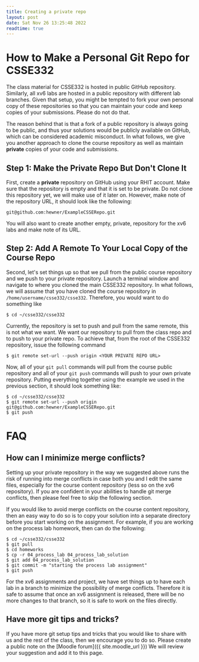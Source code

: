 ```yaml
---
title: Creating a private repo
layout: post
date: Sat Nov 26 13:25:48 2022 
readtime: true
---
```


# How to Make a Personal Git Repo for CSSE332

The class material for CSSE332 is hosted in public GitHub repository.
Similarly, all xv6 labs are hosted in a public repository with different lab
branches. Given that setup, you might be tempted to fork your own personal copy
of these repositories so that you can maintain your code and keep copies of your
submissions. Please do not do that. 

The reason behind that is that a fork of a public repository is always going to
be public, and thus your solutions would be publicly available on GitHub, which
can be considered academic misconduct. In what follows, we give you another
approach to clone the course repository as well as maintain **private** copies
of your code and submissions. 


## Step 1: Make the Private Repo But Don't Clone It

First, create a **private** repository on GitHub using your RHIT account. Make
sure that the repository is empty and that it is set to be private. Do not clone
this repository yet, we will make use of it later on. However, make note of the
repository URL, it should look like the following:
```  
git@github.com:hewner/ExampleCSSERepo.git
```

You will also want to create another empty, private, repository for the xv6 labs
and make note of its URL. 

## Step 2: Add A Remote To Your Local Copy of the Course Repo

Second, let's set things up so that we pull from the public course repository
and we push to your private repository. Launch a terminal window and navigate to
where you cloned the main CSSE332 repository. In what follows, we will assume
that you have cloned the course repository in `/home/username/csse332/csse332`.
Therefore, you would want to do something like
```shell
$ cd ~/csse332/csse332
```

Currently, the repository is set to push and pull from the same remote, this is
not what we want. We want our repository to pull from the class repo and to push
to your private repo. To achieve that, from the root of the CSSE332 repository,
issue the following command
```shell
$ git remote set-url --push origin <YOUR PRIVATE REPO URL>
```

Now, all of your `git pull` commands will pull from the course public repository
and all of your `git push` commands will push to your own private repository.
Putting everything together using the example we used in the previous section,
it should look something like:
```shell
$ cd ~/csse332/csse332
$ git remote set-url --push origin git@github.com:hewner/ExampleCSSERepo.git
$ git push
```

# FAQ

## How can I minimize merge conflicts?

Setting up your private repository in the way we suggested above runs the risk
of running into merge conflicts in case both you and I edit the same files,
especially for the course content repository (less so on the xv6 repository).
If you are confident in your abilities to handle git merge conflicts, then
please feel free to skip the following section. 

If you would like to avoid merge conflicts on the course content repository,
then an easy way to do so is to copy your solution into a separate directory
before you start working on the assignment. For example, if you are working on
the process lab homework, then can do the following:
```shell
$ cd ~/csse332/csse332
$ git pull
$ cd homeworks
$ cp -r 04_process_lab 04_process_lab_solution
$ git add 04_process_lab_solution
$ git commit -m "starting the process lab assignment"
$ git push
```

For the xv6 assignments and project, we have set things up to have each lab in a
branch to minimize the possibility of merge conflicts. Therefore it is safe to
assume that once an xv6 assignment is released, there will be no more changes to
that branch, so it is safe to work on the files directly. 

## Have more git tips and tricks?

If you have more git setup tips and tricks that you would like to share with us
and the rest of the class, then we encourage you to do so. Please create a
public note on the [Moodle forum]({{ site.moodle_url }}) We will review your
suggestion and add it to this page. 

<!--
## What if I already have a public forked repo?

That's bad, and you should delete it.  BUT we can save everything
you've done in your newly created private repo.  First follow the
steps above.  Then get the url of your fork, add it as a remote, and
pull:

    git remote add badrepo git@github.com:hewner/ForkIShouldDelete.git
    git pull badrepo master
    git push
    
The final push should push all your old changes to your new private
repo.  Once you verify that everything is there, delete that bad repo.

-->
